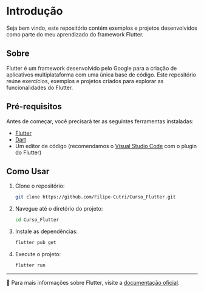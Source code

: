 # Introdução

Seja bem vindo, este repositório contém exemplos e projetos desenvolvidos como parte do meu aprendizado do framework Flutter.

## Sobre

Flutter é um framework desenvolvido pelo Google para a criação de aplicativos multiplataforma com uma única base de código. Este repositório reúne exercícios, exemplos e projetos criados para explorar as funcionalidades do Flutter.

## Pré-requisitos

Antes de começar, você precisará ter as seguintes ferramentas instaladas:

- [Flutter](https://flutter.dev/docs/get-started/install)
- [Dart](https://dart.dev/get-dart)
- Um editor de código (recomendamos o [Visual Studio Code](https://code.visualstudio.com/) com o plugin do Flutter)

## Como Usar

1. Clone o repositório:
   ```bash
   git clone https://github.com/Filipe-Cutri/Curso_Flutter.git
   ```
2. Navegue até o diretório do projeto:
   ```bash
   cd Curso_Flutter
   ```
3. Instale as dependências:
   ```bash
   flutter pub get
   ```
4. Execute o projeto:
   ```bash
   flutter run
   ```
---

🚀 Para mais informações sobre Flutter, visite a [documentação oficial](https://flutter.dev/docs).
